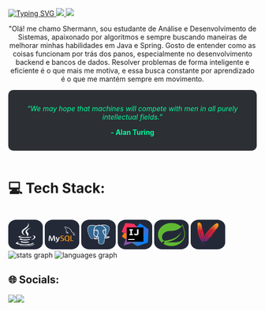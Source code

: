 <a align= "center" href="https://git.io/typing-svg">
  <img src="https://readme-typing-svg.demolab.com?font=montserrat&weight=800&size=34&duration=4000&pause=1000&color=4700F7&random=false&width=435&lines=Hello+World!" alt="Typing SVG" />
  <img src="https://github.com/user-attachments/assets/59595623-8cef-4e7d-aa86-5f312ab7d3dc"/>
  <img src="https://github.com/user-attachments/assets/fa8a3fde-3fdd-45d4-b697-8c820b5136c0"" />
</a>

<br>

<p align="center"> "Olá! me chamo Shermann, sou estudante de Análise e Desenvolvimento de Sistemas, apaixonado por algoritmos e sempre buscando maneiras de melhorar minhas habilidades em Java e Spring. Gosto de entender como as coisas funcionam por trás dos panos, especialmente no desenvolvimento backend e bancos de dados. Resolver problemas de forma inteligente e eficiente é o que mais me motiva, e essa busca constante por aprendizado é o que me mantém sempre em movimento.</p>

<div align="center" style="background-color:#2c2f33; color:#00ffa1; padding:15px; border-radius:10px;">
    <p><em>“We may hope that machines will compete with men in all purely intellectual fields.”</em></p>
    <p><strong>- Alan Turing</strong></p>
  
</div>

<br>

# 💻 Tech Stack:

<div align="left"><br>
  
  <img  height="60" width="70" src="https://github.com/tandpfun/skill-icons/blob/main/icons/Java-Dark.svg"/>
  <img  height="60" width="70" src="https://github.com/tandpfun/skill-icons/blob/main/icons/MySQL-Dark.svg"/>
  <img  height="60" width="70" src="https://github.com/tandpfun/skill-icons/blob/main/icons/PostgreSQL-Dark.svg"/>
  <img  height="60" width="70" src="https://github.com/tandpfun/skill-icons/blob/main/icons/Idea-Dark.svg"/>
  <img  height="60" width="70" src="https://github.com/tandpfun/skill-icons/blob/main/icons/Spring-Dark.svg"/>
  <img  height="60" width="70" src="https://github.com/tandpfun/skill-icons/blob/main/icons/Maven-Dark.svg"/>

</div>


<div align="left">
  <img src="https://github-readme-stats.vercel.app/api?username=Shermawns&hide_title=false&hide_rank=false&show_icons=true&include_all_commits=true&count_private=true&disable_animations=false&theme=tokyonight&locale=en&hide_border=false&order=1" height="150" alt="stats graph"  />
  <img src="https://github-readme-stats.vercel.app/api/top-langs?username=Shermawns&locale=en&hide_title=false&layout=compact&card_width=320&langs_count=5&theme=tokyonight&hide_border=false&order=2" height="150" alt="languages graph"  />
</div>

## 🌐 Socials:
   </p>
   <a  href = "mailto:shermawns@gmail.com"><img align="left" src="https://img.shields.io/badge/-Gmail-%23333?style=for-the-badge&logo=gmail&logoColor=white" target="_blank"></a>
  <a href="https://www.linkedin.com/in/shermann-barbosa-alc%C3%A2ntara-03b852272/" target="_blank"><img align="left" src="https://img.shields.io/badge/-LinkedIn-%230077B5?style=for-the-badge&logo=linkedin&logoColor=white" target="_blank"></a> 
</div>
